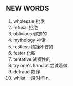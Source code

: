 ## NEW WORDS

1. wholesale 批发
2. refusal 拒绝
3. oblivious 健忘的
4. mythology 神话
5. restless 烦躁不安的
6. fester 化脓
7. tentative 试探性的
8. try one's hand at 尝试着做
9. defraud 欺诈
10. whilst 一段时间 n.
